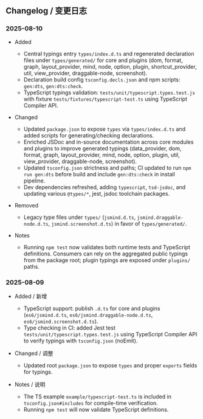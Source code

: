 ## Changelog / 变更日志

### 2025-08-10

-   Added

    -   Central typings entry `types/index.d.ts` and regenerated declaration files under `types/generated/` for core and plugins (dom, format, graph, layout_provider, mind, node, option, plugin, shortcut_provider, util, view_provider, draggable-node, screenshot).
    -   Declaration build config `tsconfig.decls.json` and npm scripts: `gen:dts`, `gen:dts:check`.
    -   TypeScript typings validation: `tests/unit/typescript.types.test.js` with fixture `tests/fixtures/typescript-test.ts` using TypeScript Compiler API.

-   Changed

    -   Updated `package.json` to expose `types` via `types/index.d.ts` and added scripts for generating/checking declarations.
    -   Enriched JSDoc and in-source documentation across core modules and plugins to improve generated typings (data_provider, dom, format, graph, layout_provider, mind, node, option, plugin, util, view_provider, draggable-node, screenshot).
    -   Updated `tsconfig.json` strictness and paths; CI updated to run `npm run gen:dts` before build and include `gen:dts:check` in install pipeline.
    -   Dev dependencies refreshed, adding `typescript`, `tsd-jsdoc`, and updating various `@types/*`, jest, jsdoc toolchain packages.

-   Removed

    -   Legacy type files under `types/` (`jsmind.d.ts`, `jsmind.draggable-node.d.ts`, `jsmind.screenshot.d.ts`) in favor of `types/generated/`.

-   Notes

    -   Running `npm test` now validates both runtime tests and TypeScript definitions. Consumers can rely on the aggregated public typings from the package root; plugin typings are exposed under `plugins/` paths.

### 2025-08-09

-   Added / 新增

    -   TypeScript support: publish `.d.ts` for core and plugins (`es6/jsmind.d.ts`, `es6/jsmind.draggable-node.d.ts`, `es6/jsmind.screenshot.d.ts`).
    -   Type checking in CI: added Jest test `tests/unit/typescript.types.test.js` using TypeScript Compiler API to verify typings with `tsconfig.json` (noEmit).

-   Changed / 调整

    -   Updated root `package.json` to expose `types` and proper `exports` fields for typings.

-   Notes / 说明
    -   The TS example `example/typescript-test.ts` is included in `tsconfig.json#includes` for compile-time verification.
    -   Running `npm test` will now validate TypeScript definitions.

